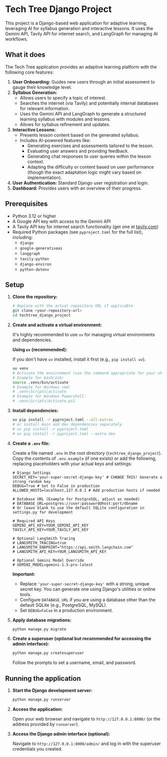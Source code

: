 # Tech Tree Django Project

This project is a Django-based web application for adaptive learning, leveraging AI for syllabus generation and interactive lessons. It uses the Gemini API, Tavily API for internet search, and LangGraph for managing AI workflows.

## What it does

The Tech Tree application provides an adaptive learning platform with the following core features:

1.  **User Onboarding:** Guides new users through an initial assessment to gauge their knowledge level.
2.  **Syllabus Generation:**
    *   Allows users to specify a topic of interest.
    *   Searches the internet (via Tavily) and potentially internal databases for relevant information.
    *   Uses the Gemini API and LangGraph to generate a structured learning syllabus with modules and lessons.
    *   Allows for syllabus refinement and updates.
3.  **Interactive Lessons:**
    *   Presents lesson content based on the generated syllabus.
    *   Includes AI-powered features like:
        *   Generating exercises and assessments tailored to the lesson.
        *   Evaluating user answers and providing feedback.
        *   Generating chat responses to user queries within the lesson context.
        *   Adapting the difficulty or content based on user performance (though the exact adaptation logic might vary based on implementation).
4.  **User Authentication:** Standard Django user registration and login.
5.  **Dashboard:** Provides users with an overview of their progress.

## Prerequisites

-   Python 3.12 or higher
-   A Google API key with access to the Gemini API
-   A Tavily API key for internet search functionality (get one at [tavily.com](https://tavily.com))
-   Required Python packages (see `pyproject.toml` for the full list), including:
    -   `django`
    -   `google-generativeai`
    -   `langgraph`
    -   `tavily-python`
    -   `django-environ`
    -   `python-dotenv`

## Setup

1.  **Clone the repository:**

    ```bash
    # Replace with the actual repository URL if applicable
    git clone <your-repository-url>
    cd techtree_django_project
    ```

2.  **Create and activate a virtual environment:**

    It's highly recommended to use `uv` for managing virtual environments and dependencies.

    **Using `uv` (recommended):**

    If you don't have `uv` installed, install it first (e.g., `pip install uv`).
    ```bash
    uv venv
    # Activate the environment (use the command appropriate for your shell)
    # Example for bash/zsh:
    source .venv/bin/activate
    # Example for Windows cmd:
    # .venv\Scripts\activate
    # Example for Windows Powershell:
    # .venv\Scripts\Activate.ps1
    ```

3.  **Install dependencies:**

    ```bash
    uv pip install -r pyproject.toml --all-extras
    # or install main and dev dependencies separately
    # uv pip install -r pyproject.toml
    # uv pip install -r pyproject.toml --extra dev
    ```

4.  **Create a `.env` file:**

    Create a file named `.env` in the root directory (`techtree_django_project`). Copy the contents of `.env.example` (if one exists) or add the following, replacing placeholders with your actual keys and settings:

    ```dotenv
    # Django Settings
    SECRET_KEY='your-super-secret-django-key' # CHANGE THIS! Generate a strong random key
    DEBUG=True # Set to False in production
    ALLOWED_HOSTS=localhost,127.0.0.1 # Add production hosts if needed

    # Database URL (Example for PostgreSQL, adjust as needed)
    # DATABASE_URL=postgres://user:password@host:port/dbname
    # Or leave blank to use the default SQLite configuration in settings.py for development

    # Required API Keys
    GEMINI_API_KEY=YOUR_GEMINI_API_KEY
    TAVILY_API_KEY=YOUR_TAVILY_API_KEY

    # Optional LangSmith Tracing
    # LANGSMITH_TRACING=true
    # LANGSMITH_ENDPOINT="https://api.smith.langchain.com"
    # LANGSMITH_API_KEY=YOUR_LANGSMITH_API_KEY

    # Optional Gemini Model Override
    # GEMINI_MODEL=gemini-1.5-pro-latest
    ```

    **Important:**
    *   Replace `'your-super-secret-django-key'` with a strong, unique secret key. You can generate one using Django's utilities or online tools.
    *   Configure `DATABASE_URL` if you are using a database other than the default SQLite (e.g., PostgreSQL, MySQL).
    *   Set `DEBUG=False` in a production environment.

5.  **Apply database migrations:**

    ```bash
    python manage.py migrate
    ```

6.  **Create a superuser (optional but recommended for accessing the admin interface):**

    ```bash
    python manage.py createsuperuser
    ```
    Follow the prompts to set a username, email, and password.

## Running the application

1.  **Start the Django development server:**

    ```bash
    python manage.py runserver
    ```

2.  **Access the application:**

    Open your web browser and navigate to `http://127.0.0.1:8000/` (or the address provided by `runserver`).

3.  **Access the Django admin interface (optional):**

    Navigate to `http://127.0.0.1:8000/admin/` and log in with the superuser credentials you created.